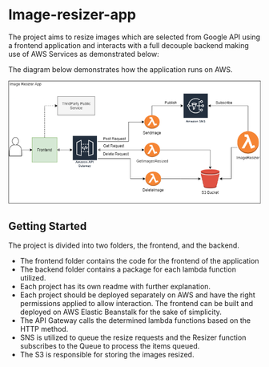 # Image-resizer-app

The project aims to resize images which are selected from Google API using a frontend application and
interacts with a full decouple backend making use of AWS Services as demonstrated below:

The diagram below demonstrates how the application runs on AWS.

![Project Architecture](https://github.com/lbernardomaia/image-resizer-app/blob/main/project-architecture.png)

## Getting Started

The project is divided into two folders, the frontend, and the backend.

- The frontend folder contains the code for the frontend of the application
- The backend folder contains a package for each lambda function utilized.
- Each project has its own readme with further explanation.
- Each project should be deployed separately on AWS and have the right permissions applied to allow interaction. The frontend can be built and deployed on AWS Elastic Beanstalk for the sake of simplicity.
- The API Gateway calls the determined lambda functions based on the HTTP method.
- SNS is utilized to queue the resize requests and the Resizer function subscribes to the Queue to process the items queued.
- The S3 is responsible for storing the images resized.
